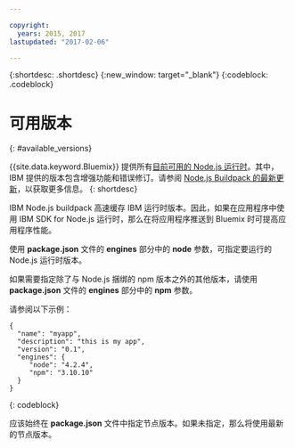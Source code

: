 ```yaml
---

copyright:
  years: 2015, 2017
lastupdated: "2017-02-06"

---
```


{:shortdesc: .shortdesc}
{:new_window: target="_blank"}
{:codeblock: .codeblock}

# 可用版本
{: #available_versions}

{{site.data.keyword.Bluemix}} 提供所有[目前可用的 Node.js 运行时](http://nodejs.org/dist/)。其中，IBM 提供的版本包含增强功能和错误修订。请参阅 [Node.js Buildpack 的最新更新](/docs/runtimes/nodejs/updates.html)，以获取更多信息。
{: shortdesc}

IBM Node.js buildpack 高速缓存 IBM 运行时版本。因此，如果在应用程序中使用 IBM SDK for Node.js 运行时，那么在将应用程序推送到 Bluemix 时可提高应用程序性能。

使用 **package.json** 文件的 **engines** 部分中的 **node** 参数，可指定要运行的 Node.js 运行时版本。

如果需要指定除了与 Node.js 捆绑的 npm 版本之外的其他版本，请使用 **package.json** 文件的 **engines** 部分中的 **npm** 参数。  

请参阅以下示例：

```
{
  "name": "myapp",
  "description": "this is my app",
  "version": "0.1",
  "engines": {
     "node": "4.2.4",
     "npm": "3.10.10"
  }
}
```
{: codeblock}

应该始终在 **package.json** 文件中指定节点版本。如果未指定，那么将使用最新的节点版本。
